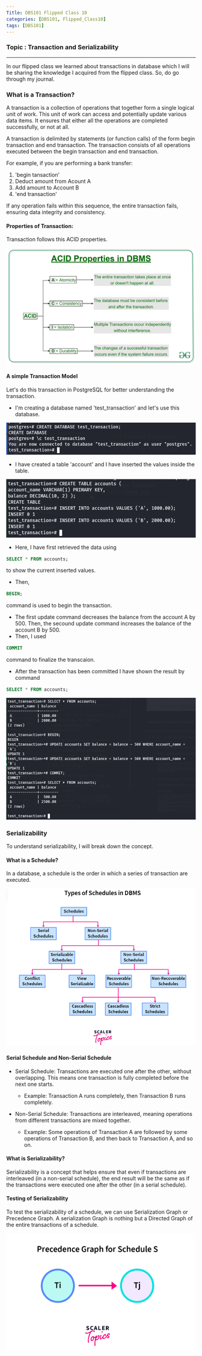 ```yaml
---
Title: DBS101 Flipped Class 10
categories: [DBS101, Flipped_Class10]
tags: [DBS101]
---
```


### Topic : Transaction and Serializability

---
In our flipped class we learned about transactions in database which I will be sharing the knowledge I acquired from the flipped class. So, do go through my journal.

### What is a Transaction?
A transaction is a collection of operations that together form a single logical unit of work. This unit of work can access and potentially update various data items.
It ensures that either all the operations are completed successfully, or not at all.

A transaction is delimited by statements (or function calls)
of the form begin transaction and end transaction.
The transaction consists of all operations executed between
the begin transaction and end transaction.

For example, if you are performing a bank transfer:

1. 'begin tansaction'
2. Deduct amount from Acount A
3. Add amount to Account B
4. 'end transaction'

If any operation fails within this sequence, the entire transaction fails, ensuring data integrity and consistency.

#### Properties of Transaction:

Transaction follows this ACID properties.

![alt text](</image/ACID.png>)

#### A simple Transaction Model

Let's do this transaction in PostgreSQL for better understanding the transaction.

- I'm creating a database named 'test_transaction' and let's use this database.

![alt text](</image/Screenshot from 2024-06-06 07-34-18.png>)

- I have created a table 'account' and I have inserted the values inside the table.

![alt text](</image/Screenshot from 2024-06-06 07-36-07.png>)

- Here, I have first retrieved the data using 
```sql
SELECT * FROM accounts;
```
to show the current inserted values.
- Then, 
```sql
BEGIN;
```
 command is used to begin the transaction.
- The first update command decreases the balance from the account A by 500. Then, the secound update command increases the balance of the account B by 500.
- Then, I used 
```sql
COMMIT
```
command to finalize the transcaion.
- After the transaction has been committed I have shown the result by command
```sql
SELECT * FROM accounts;
```
![alt text](</image/sample_transaction.png>)

### Serializability

To understand serializability, I will break down the concept.

#### What is a Schedule?

In a database, a schedule is the order in which a series of transaction are executed.

![alt text](</image/schedule.png>)

#### Serial Schedule and Non-Serial Schedule

- Serial Schedule: Transactions are executed one after the other, without overlapping. This means one transaction is fully completed before the next one starts.
  - Example: Transaction A runs completely, then Transaction B runs completely.
  
- Non-Serial Schedule: Transactions are interleaved, meaning operations from different transactions are mixed together.
  - Example: Some operations of Transaction A are followed by some operations of Transaction B, and then back to Transaction A, and so on.

#### What is Serializability?

Serializability is a concept that helps ensure that even if transactions are interleaved (in a non-serial schedule), the end result will be the same as if the transactions were executed one after the other (in a serial schedule).

#### Testing of Serializability

To test the serializability of a schedule, we can use Serialization Graph or Precedence Graph. A serialization Graph is nothing but a Directed Graph of the entire transactions of a schedule.

![alt text](</image/directed_graph.png>)

